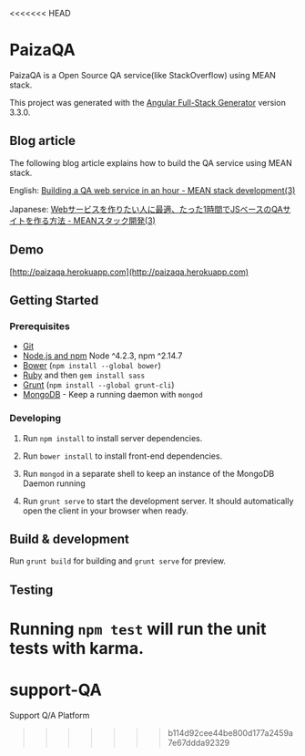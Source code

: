 <<<<<<< HEAD
# PaizaQA

PaizaQA is a Open Source QA service(like StackOverflow) using MEAN stack.

This project was generated with the [Angular Full-Stack Generator](https://github.com/DaftMonk/generator-angular-fullstack) version 3.3.0.

## Blog article
The following blog article explains how to build the QA service using MEAN stack.

English: [Building a QA web service in an hour - MEAN stack development(3)](http://engineering.paiza.io/entry/2016/03/10/115345)

Japanese: [Webサービスを作りたい人に最適、たった1時間でJSベースのQAサイトを作る方法 - MEANスタック開発(3)](http://paiza.hatenablog.com/entry/meanstack_howto_3)



## Demo
[http://paizaqa.herokuapp.com](http://paizaqa.herokuapp.com)


## Getting Started

### Prerequisites

- [Git](https://git-scm.com/)
- [Node.js and npm](nodejs.org) Node ^4.2.3, npm ^2.14.7
- [Bower](bower.io) (`npm install --global bower`)
- [Ruby](https://www.ruby-lang.org) and then `gem install sass`
- [Grunt](http://gruntjs.com/) (`npm install --global grunt-cli`)
- [MongoDB](https://www.mongodb.org/) - Keep a running daemon with `mongod`

### Developing

1. Run `npm install` to install server dependencies.

2. Run `bower install` to install front-end dependencies.

3. Run `mongod` in a separate shell to keep an instance of the MongoDB Daemon running

4. Run `grunt serve` to start the development server. It should automatically open the client in your browser when ready.

## Build & development

Run `grunt build` for building and `grunt serve` for preview.

## Testing

Running `npm test` will run the unit tests with karma.
=======
# support-QA
Support Q/A Platform
>>>>>>> b114d92cee44be800d177a2459a7e67ddda92329
